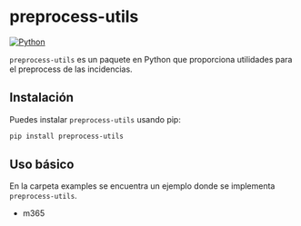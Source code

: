 # preprocess-utils

[![Python](https://img.shields.io/badge/python-3.10%2B-blue.svg)](https://www.python.org/downloads/)

`preprocess-utils` es un paquete en Python que proporciona utilidades para  el preprocess de las incidencias.

## Instalación

Puedes instalar `preprocess-utils` usando pip:

```bash
pip install preprocess-utils
```

## Uso básico

En la carpeta examples se encuentra un ejemplo donde se implementa `preprocess-utils`.
- m365

